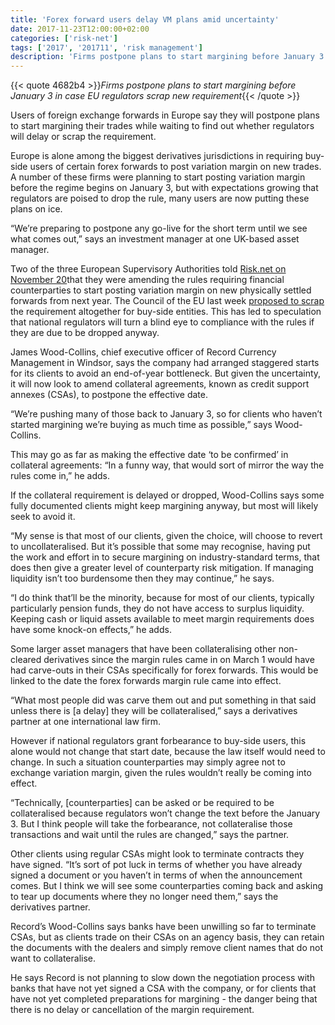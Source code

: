 ```yaml
---
title: 'Forex forward users delay VM plans amid uncertainty'
date: 2017-11-23T12:00:00+02:00
categories: ['risk-net']
tags: ['2017', '201711', 'risk management']
description: 'Firms postpone plans to start margining before January 3 in case EU regulators scrap new requirement'
---
```


{{< quote 4682b4 >}}_Firms postpone plans to start margining before January 3 in case EU regulators scrap new requirement_{{< /quote >}}

Users of foreign exchange forwards in Europe say they will postpone plans to start margining their trades while waiting to find out whether regulators will delay or scrap the requirement.

Europe is alone among the biggest derivatives jurisdictions in requiring buy-side users of certain forex forwards to post variation margin on new trades. A number of these firms were planning to start posting variation margin before the regime begins on January 3, but with expectations growing that regulators are poised to drop the rule, many users are now putting these plans on ice.

“We’re preparing to postpone any go-live for the short term until we see what comes out,” says an investment manager at one UK-based asset manager.

Two of the three European Supervisory Authorities told [Risk.net on November 20](https://www.risk.net/derivatives/5360171/eba-and-eiopa-confirm-changes-to-vm-rule-for-forwards)that they were amending the rules requiring financial counterparties to start posting variation margin on new physically settled forwards from next year. The Council of the EU last week [proposed to scrap](https://www.risk.net/derivatives/5359331/eu-proposals-feed-hopes-of-fx-forward-vm-relief) the requirement altogether for buy-side entities. This has led to speculation that national regulators will turn a blind eye to compliance with the rules if they are due to be dropped anyway.

James Wood-Collins, chief executive officer of Record Currency Management in Windsor, says the company had arranged staggered starts for its clients to avoid an end-of-year bottleneck. But given the uncertainty, it will now look to amend collateral agreements, known as credit support annexes (CSAs), to postpone the effective date.

“We’re pushing many of those back to January 3, so for clients who haven’t started margining we’re buying as much time as possible,” says Wood-Collins.

This may go as far as making the effective date ‘to be confirmed’ in collateral agreements: “In a funny way, that would sort of mirror the way the rules come in,” he adds.

If the collateral requirement is delayed or dropped, Wood-Collins says some fully documented clients might keep margining anyway, but most will likely seek to avoid it.

“My sense is that most of our clients, given the choice, will choose to revert to uncollateralised. But it’s possible that some may recognise, having put the work and effort in to secure margining on industry-standard terms, that does then give a greater level of counterparty risk mitigation. If managing liquidity isn’t too burdensome then they may continue,” he says.

“I do think that’ll be the minority, because for most of our clients, typically particularly pension funds, they do not have access to surplus liquidity. Keeping cash or liquid assets available to meet margin requirements does have some knock-on effects,” he adds.

Some larger asset managers that have been collateralising other non-cleared derivatives since the margin rules came in on March 1 would have had carve-outs in their CSAs specifically for forex forwards. This would be linked to the date the forex forwards margin rule came into effect.

“What most people did was carve them out and put something in that said unless there is [a delay] they will be collateralised,” says a derivatives partner at one international law firm.

However if national regulators grant forbearance to buy-side users, this alone would not change that start date, because the law itself would need to change. In such a situation counterparties may simply agree not to exchange variation margin, given the rules wouldn’t really be coming into effect.

“Technically, [counterparties] can be asked or be required to be collateralised because regulators won’t change the text before the January 3. But I think people will take the forbearance, not collateralise those transactions and wait until the rules are changed,” says the partner.

Other clients using regular CSAs might look to terminate contracts they have signed. “It’s sort of pot luck in terms of whether you have already signed a document or you haven’t in terms of when the announcement comes. But I think we will see some counterparties coming back and asking to tear up documents where they no longer need them,” says the derivatives partner.

Record’s Wood-Collins says banks have been unwilling so far to terminate CSAs, but as clients trade on their CSAs on an agency basis, they can retain the documents with the dealers and simply remove client names that do not want to collateralise.

He says Record is not planning to slow down the negotiation process with banks that have not yet signed a CSA with the company, or for clients that have not yet completed preparations for margining - the danger being that there is no delay or cancellation of the margin requirement.

